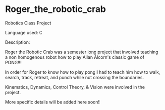 Roger_the_robotic_crab
======================

Robotics Class Project 

Language used: C

Description:

Roger the Robotic Crab was a semester long project that involved teaching a non homogenous robot how to play Allan Alcorn's classic game of PONG!!!

In order for Roger to know how to play pong I had to teach him how to walk, search, track, retreat, and punch while not crossing the boundaries. 

Kinematics, Dynamics, Control Theory, & Vision were involved in the project. 

More specific details will be added here soon!!

